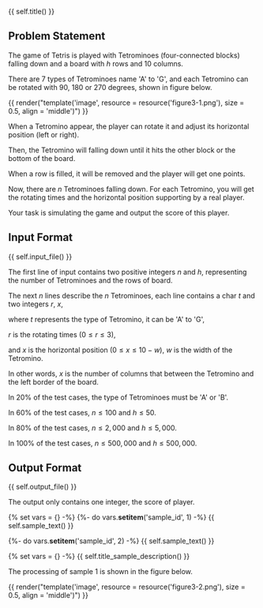 {{ self.title() }}

## Problem Statement

The game of Tetris is played with Tetrominoes (four-connected blocks) falling down and a board with $h$ rows and 10 columns.

There are 7 types of Tetrominoes name 'A' to 'G', and each Tetromino can be rotated with 90, 180 or 270 degrees, shown in figure below.

{{ render("template('image', resource = resource('figure3-1.png'), size = 0.5, align = 'middle')") }}

When a Tetromino appear, the player can rotate it and adjust its horizontal position (left or right). 

Then, the Tetromino will falling down until it hits the other block or the bottom of the board.

When a row is filled, it will be removed and the player will get one points.

Now, there are $n$ Tetrominoes falling down. For each Tetromino, you will get the rotating times and the horizontal position supporting by a real player.

Your task is simulating the game and output the score of this player.

## Input Format

{{ self.input_file() }}

The first line of input contains two positive integers $n$ and $h$, representing the number of Tetrominoes and the rows of board.

The next $n$ lines describe the $n$ Tetrominoes, each line contains a char $t$ and two integers $r$, $x$,

where $t$ represents the type of Tetromino, it can be 'A' to 'G',

$r$ is the rotating times ($0 \leq r \leq 3$),

and $x$ is the horizontal position ($0 \leq x \leq 10-w$), $w$ is the width of the Tetromino.

In other words, $x$ is the number of columns that between the Tetromino and the left border of the board.

In 20\% of the test cases, the type of Tetrominoes must be 'A' or 'B'.

In 60\% of the test cases, $n \leq 100$ and $h \leq 50$.

In 80\% of the test cases, $n \leq 2,000$ and $h \leq 5,000$.

In 100\% of the test cases, $n \leq 500,000$ and $h \leq 500,000$.

## Output Format

{{ self.output_file() }}

The output only contains one integer, the score of player.

{% set vars = {} -%}
{%- do vars.__setitem__('sample_id', 1) -%}
{{ self.sample_text() }}

{%- do vars.__setitem__('sample_id', 2) -%}
{{ self.sample_text() }}

{% set vars = {} -%}
{{ self.title_sample_description() }}

The processing of sample 1 is shown in the figure below.

{{ render("template('image', resource = resource('figure3-2.png'), size = 0.5, align = 'middle')") }}

